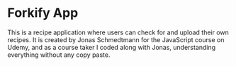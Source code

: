 # Forkify App

This is a recipe application where users can check for and upload their own recipes. It is created by Jonas Schmedtmann for the JavaScript course on Udemy, and as a course taker I coded along with Jonas, understanding everything without any copy paste.
